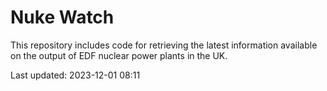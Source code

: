 # Nuke Watch

This repository includes code for retrieving the latest information available on the output of EDF nuclear power plants in the UK.

Last updated: 2023-12-01 08:11